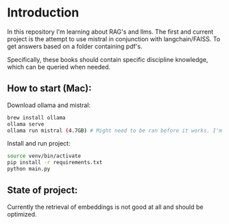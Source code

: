 

# Introduction
In this repository I'm learning about RAG's and llms. The first and 
current project is the attempt to use mistral in conjunction with 
langchain/FAISS. To get answers based on a folder containing pdf's.

Specifically, these books should contain specific discipline knowledge,
which can be queried when needed. 


## How to start (Mac):
Download ollama and mistral:
```bash
brew install ollama
ollama serve
ollama run mistral (4.7GB) # Might need to be ran before it works. I'm not sure.
```

Install and run project:
```bash
source venv/bin/activate
pip install -r requirements.txt
python main.py
```

## State of project:
Currently the retrieval of embeddings is not good at all and should 
be optimized.
